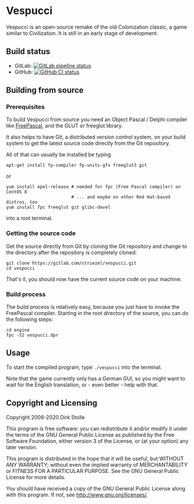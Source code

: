 # Vespucci

Vespucci is an open-source remake of the old Colonization classic, a game
similar to Civilization. It is still in an early stage of development.

## Build status

* GitLab:
[![GitLab pipeline status](https://gitlab.com/striezel/vespucci/badges/master/pipeline.svg)](https://gitlab.com/striezel/vespucci/-/pipelines)
* GitHub:
[![GitHub CI status](https://github.com/striezel/vespucci/workflows/GitHub-CI/badge.svg)](https://github.com/striezel/vespucci/actions)

## Building from source

### Prerequisites

To build Vespucci from source you need an Object Pascal / Delphi compiler like
[FreePascal](https://www.freepascal.org/), and the GLUT or freeglut library.

It also helps to have Git, a distributed version control system, on your build
system to get the latest source code directly from the Git repository.

All of that can usually be installed be typing

    apt-get install fp-compiler fp-units-gfx freeglut3 git 

or

    yum install epel-release # needed for fpc (Free Pascal compiler) on CentOS 8
                             # ... and maybe on other Red Hat-based distros, too
    yum install fpc freeglut git glibc-devel

into a root terminal.

### Getting the source code

Get the source directly from Git by cloning the Git repository and change to
the directory after the repository is completely cloned:

    git clone https://gitlab.com/striezel/vespucci.git
    cd vespucci

That's it, you should now have the current source code on your machine.

### Build process

The build process is relatively easy, because you just have to invoke the
FreePascal compiler. Starting in the root directory of the source, you can do
the following steps:

    cd engine
    fpc -S2 vespucci.dpr

## Usage

To start the compiled program, type `./vespucci` into the terminal.

Note that the game currently only has a German GUI, so you might want to wait
for the English translation, or - even better - help with that.

## Copyright and Licensing

Copyright 2008-2020  Dirk Stolle

This program is free software: you can redistribute it and/or modify
it under the terms of the GNU General Public License as published by
the Free Software Foundation, either version 3 of the License, or
(at your option) any later version.

This program is distributed in the hope that it will be useful,
but WITHOUT ANY WARRANTY; without even the implied warranty of
MERCHANTABILITY or FITNESS FOR A PARTICULAR PURPOSE.  See the
GNU General Public License for more details.

You should have received a copy of the GNU General Public License
along with this program.  If not, see <http://www.gnu.org/licenses/>.
